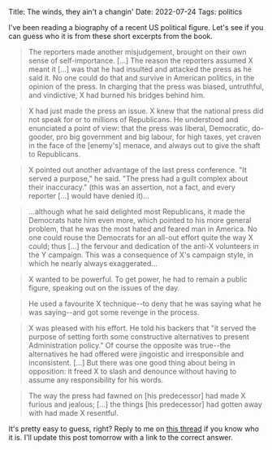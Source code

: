 Title: The winds, they ain't a changin'
Date: 2022-07-24
Tags: politics

I've been reading a biography of a recent US political figure. Let's see if you
can guess who it is from these short excerpts from the book.

> The reporters made another misjudgement, brought on their own sense of
> self-importance. [...] The reason the reporters assumed X meant it [...] was
> that he had insulted and attacked the press as he said it. No one could do
> that and survive in American politics, in the opinion of the press. In
> charging that the press was biased, untruthful, and vindictive, X had burned
> his bridges behind him.

> X had just made the press an issue. X knew that the national press did not
> speak for or to millions of Republicans. He understood and enunciated a point
> of view: that the press was liberal, Democratic, do-gooder, pro big government
> and big labour, for high taxes, yet craven in the face of the [enemy's]
> menace, and always out to give the shaft to Republicans.

> X pointed out another advantage of the last press conference. "It served a
> purpose," he said. "The press had a guilt complex about their inaccuracy."
> (this was an assertion, not a fact, and every reporter [...] would have denied
> it)...

> ...although what he said delighted most Republicans, it made the Democrats
> hate him even more, which pointed to his more general problem, that he was the
> most hated and feared man in America. No one could rouse the Democrats for an
> all-out effort quite the way X could; thus [...] the fervour and dedication of
> the anti-X volunteers in the Y campaign. This was a consequence of X's
> campaign style, in which he nearly always exaggerated...

> X wanted to be powerful. To get power, he had to remain a public figure,
> speaking out on the issues of the day.

> He used a favourite X technique--to deny that he was saying what he was
> saying--and got some revenge in the process.

> X was pleased with his effort. He told his backers that "it served the purpose
> of setting forth some constructive alternatives to present Administration
> policy." Of course the opposite was true--the alternatives he had offered were
> jingoistic and irresponsible and inconsistent. [...] But there was one good
> thing about being in opposition: it freed X to slash and denounce without
> having to assume any responsibility for his words.

> The way the press had fawned on [his predecessor] had made X furious and
> jealous; [...] the things [his predecessor] had gotten away with had made X
> resentful.

It's pretty easy to guess, right? Reply to me on [this
thread](https://twitter.com/jmglov/status/1551201401014976514) if you know who
it is. I'll update this post tomorrow with a link to the correct answer.
